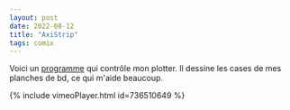 ```yaml
---
layout: post
date: 2022-08-12
title: "AxiStrip"
tags: comix 
---
```

Voici un [programme](https://github.com/matheplica/AxiStrip) qui contrôle mon plotter. Il dessine les cases de mes planches de bd, ce qui m'aide beaucoup. 
 
{% include vimeoPlayer.html id=736510649 %}
